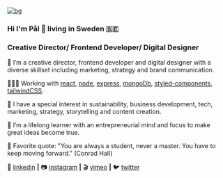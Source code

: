 [![bg][banner]][website]

### Hi I'm Pål 👋  living in Sweden 🇸🇪 

<!--
**palhamel/palhamel** is a ✨ _special_ ✨ repository because its `README.md` (this file) appears on your GitHub profile.

Here are some ideas to get you started:

- 🔭 I’m currently working on ...
- 🌱 I’m currently learning ...
- 👯 I’m looking to collaborate on ...
- 🤔 I’m looking for help with ...
- 💬 Ask me about ...
- 📫 How to reach me: ...
- 😄 Pronouns: ...
- ⚡ Fun fact: ...
-->
### Creative Director/ Frontend Developer/ Digital Designer

👨 I’m a creative director, frontend developer and digital designer with a diverse skillset including marketing, strategy and brand communication. 

👨🏼‍💻 Working with [react][react], [node][node], [express][express], [mongoDb][mongoDb], [styled-components][styled], [tailwindCSS][tailwind].

🌱 I have a special interest in sustainability, business development, tech, marketing, strategy, storytelling and content creation.

🧠  I’m a lifelong learner with an entrepreneurial mind and focus to make great ideas become true.

💬 Favorite quote: "You are always a student, never a master. You have to keep moving forward." (Conrad Hall)

👔 [linkedin][linkedin] **|** 
📷 [instagram][instagram] **|** 
🎬 [vimeo][vimeo] **|** 
🐦 [twitter][twitter] 

[banner]: https://media-exp1.licdn.com/dms/image/C4E16AQHXmQtCru4MqA/profile-displaybackgroundimage-shrink_350_1400/0?e=1600300800&v=beta&t=kDHTRIRRMeJRUxEaESOL1ALVNCrsRj3DW_zAmLcssqg

[react]: https://reactjs.org/
[node]: https://nodejs.org/en/
[styled]: https://styled-components.com/
[express]: https://expressjs.com/
[mongoDb]: https://www.mongodb.com/
[tailwind]: https://tailwindcss.com

[website]: https://linkedin.com/in/phamel
[twitter]: https://twitter.com/phamel
[instagram]: https://instagram.com/phamel
[linkedin]: https://linkedin.com/in/phamel
[vimeo]: https://vimeo.com/palhamel
